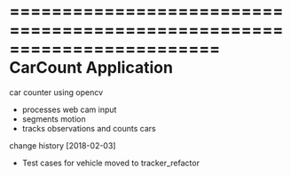 ========================================================================
    CarCount Application
========================================================================
car counter using opencv
- processes web cam input
- segments motion
- tracks observations and counts cars

change history
[2018-02-03]
- Test cases for vehicle moved to tracker_refactor
